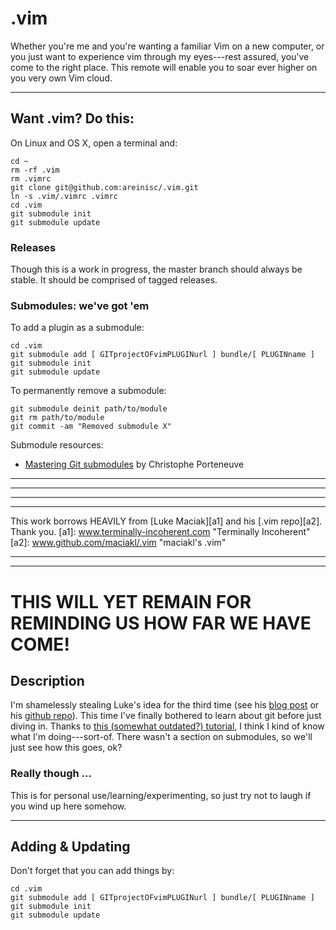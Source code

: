 # .vim
Whether you're me and you're wanting a familiar Vim on a new computer, or you just want to experience vim through my eyes---rest assured, you've come to the right place. This remote will enable you to soar ever higher on you very own Vim cloud.

-----

## Want .vim? Do this:

On Linux and OS X, open a terminal and:
```
cd ~
rm -rf .vim
rm .vimrc
git clone git@github.com:areinisc/.vim.git
ln -s .vim/.vimrc .vimrc
cd .vim
git submodule init
git submodule update
```

### Releases

Though this is a work in progress, the master branch should always be stable. It should be comprised of tagged releases.


### Submodules: we've got 'em

To add a plugin as a submodule:
```
cd .vim
git submodule add [ GITprojectOFvimPLUGINurl ] bundle/[ PLUGINname ]
git submodule init
git submodule update
```

To permanently remove a submodule:
```
git submodule deinit path/to/module
git rm path/to/module
git commit -am "Removed submodule X"
```
Submodule resources:

+ [Mastering Git submodules][sm1] by Christophe Porteneuve

[sm1]: https://medium.com/@porteneuve/mastering-git-submodules-34c65e940407 "Mastering Git submodules"

-----

-----

-----

------------------------------------------------------------------------

This work borrows HEAVILY from [Luke Maciak][a1] and his [.vim repo][a2].
Thank you.
[a1]: www.terminally-incoherent.com "Terminally Incoherent"
[a2]: www.github.com/maciakl/.vim "maciakl's .vim"

------------------------------------------------------------------------

-----
# THIS WILL YET REMAIN FOR REMINDING US HOW FAR WE HAVE COME!

## Description
I'm shamelessly stealing Luke's idea for the third time (see his [blog post][des1] or his [github repo][des2]). This time I've finally bothered to learn about git before just diving in. Thanks to [this (somewhat outdated?) tutorial][des3], I think I kind of know what I'm doing---sort-of. There wasn't a section on submodules, so we'll just see how this goes, ok?

### Really though ...
This is for personal use/learning/experimenting, so just try not to laugh if you wind up here somehow.

---------

## Adding \& Updating
Don't forget that you can add things by:
```
cd .vim
git submodule add [ GITprojectOFvimPLUGINurl ] bundle/[ PLUGINname ]
git submodule init
git submodule update
```

[des1]: http://www.terminally-incoherent.com/blog/2012/03/12/putting-your-vim-files-under-version-control/ "Putting your vim files under version control"
[des2]: https://github.com/maciakl/.vim "maciakl/.vim"
[des3]: https://www.atlassian.com/git/tutorials "Become a git guru"
